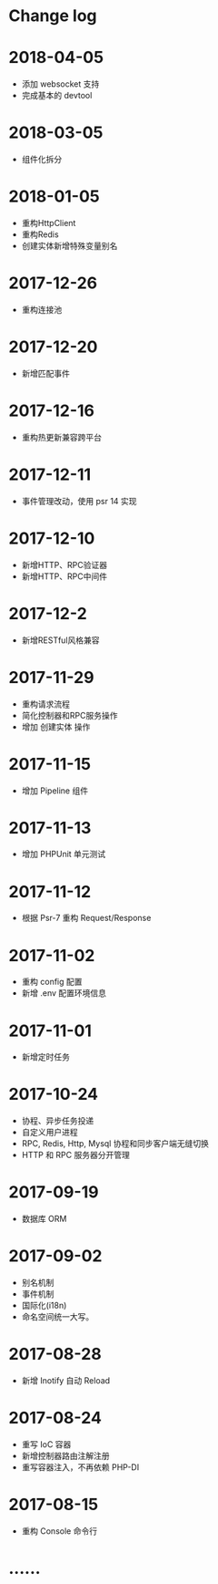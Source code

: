 # Change log

# 2018-04-05

* 添加 websocket 支持
* 完成基本的 devtool

# 2018-03-05
* 组件化拆分

# 2018-01-05

* 重构HttpClient
* 重构Redis
* 创建实体新增特殊变量别名

# 2017-12-26

* 重构连接池

# 2017-12-20

* 新增匹配事件

# 2017-12-16

* 重构热更新兼容跨平台

# 2017-12-11

* 事件管理改动，使用 psr 14 实现

# 2017-12-10

* 新增HTTP、RPC验证器
* 新增HTTP、RPC中间件

# 2017-12-2

* 新增RESTful风格兼容

# 2017-11-29

* 重构请求流程
* 简化控制器和RPC服务操作
* 增加 创建实体 操作

# 2017-11-15

* 增加 Pipeline 组件

# 2017-11-13

* 增加 PHPUnit 单元测试

# 2017-11-12

* 根据 Psr-7 重构 Request/Response

# 2017-11-02 

* 重构 config 配置
* 新增 .env 配置环境信息

# 2017-11-01 

* 新增定时任务

# 2017-10-24 

* 协程、异步任务投递
* 自定义用户进程
* RPC, Redis, Http, Mysql 协程和同步客户端无缝切换
* HTTP 和 RPC 服务器分开管理

# 2017-09-19

* 数据库 ORM

# 2017-09-02 

* 别名机制
* 事件机制
* 国际化(i18n)
* 命名空间统一大写。

# 2017-08-28 
* 新增 Inotify 自动 Reload

# 2017-08-24 

* 重写 IoC 容器
* 新增控制器路由注解注册
* 重写容器注入，不再依赖 PHP-DI

# 2017-08-15 

* 重构 Console 命令行

# ......
